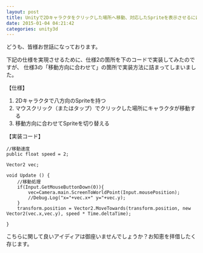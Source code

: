 ```yaml
---
layout: post
title: Unityで2Dキャラクタをクリックした場所へ移動、対応したSpriteを表示させるには？
date: 2015-01-04 04:21:42
categories: unity3d
---
```

<!-- {% raw %} -->
<p>どうも、皆様お世話になっております。</p>

<p>下記の仕様を実現させるために、仕様2の箇所を下のコードで実装してみたのですが、
仕様3の「移動方向に合わせて」の箇所で実装方法に詰まってしまいました。</p>

<p>【仕様】<br/></p>

<ol>
<li>2Dキャラクタで八方向のSpriteを持つ</li>
<li>マウスクリック（またはタップ）でクリックした場所にキャラクタが移動する</li>
<li>移動方向に合わせてSpriteを切り替える</li>
</ol>

<p>【実装コード】</p>

<pre><code>//移動速度
public float speed = 2;

Vector2 vec;

void Update () {
    //移動処理
    if(Input.GetMouseButtonDown(0)){
        vec=Camera.main.ScreenToWorldPoint(Input.mousePosition);
        //Debug.Log("x="+vec.x+" y="+vec.y);
    }
    transform.position = Vector2.MoveTowards(transform.position, new Vector2(vec.x,vec.y), speed * Time.deltaTime);

}
</code></pre>

<p>こちらに関して良いアイディアは御座いませんでしょうか？お知恵を拝借したく存じます。</p>
<!-- {% endraw %} -->
